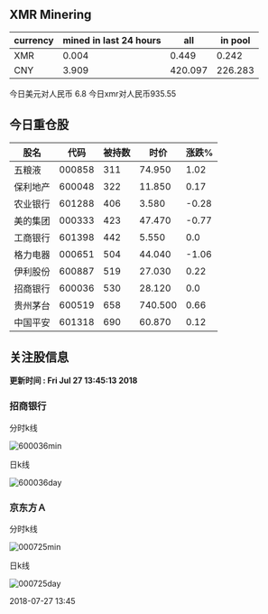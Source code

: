 ## XMR Minering

|currency|mined in last 24 hours|all|in pool|
|---|---|---|---|
|XMR|0.004|0.449|0.242|
|CNY|3.909|420.097|226.283|

今日美元对人民币 6.8	今日xmr对人民币935.55


## 今日重仓股 

|股名|代码|被持数|时价|涨跌%|
|---|---|---|---|---|
|五粮液|000858|311|74.950|1.02|
|保利地产|600048|322|11.850|0.17|
|农业银行|601288|406|3.580|-0.28|
|美的集团|000333|423|47.470|-0.77|
|工商银行|601398|442|5.550|0.0|
|格力电器|000651|504|44.040|-1.06|
|伊利股份|600887|519|27.030|0.22|
|招商银行|600036|530|28.120|0.0|
|贵州茅台|600519|658|740.500|0.66|
|中国平安|601318|690|60.870|0.12|

## 关注股信息
**更新时间 : Fri Jul 27 13:45:13 2018**
### 招商银行 
分时k线

![600036min](http://image.sinajs.cn/newchart/min/n/sh600036.gif)

日k线

![600036day](http://image.sinajs.cn/newchart/daily/n/sh600036.gif)

### 京东方Ａ 
分时k线

![000725min](http://image.sinajs.cn/newchart/min/n/sz000725.gif)

日k线

![000725day](http://image.sinajs.cn/newchart/daily/n/sz000725.gif)

2018-07-27 13:45
